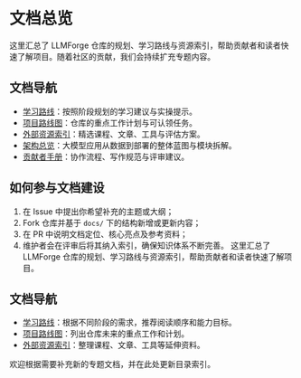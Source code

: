 # 文档总览

这里汇总了 LLMForge 仓库的规划、学习路线与资源索引，帮助贡献者和读者快速了解项目。随着社区的贡献，我们会持续扩充专题内容。

## 文档导航

- [学习路线](learning-path.md)：按照阶段规划的学习建议与实操提示。
- [项目路线图](roadmap.md)：仓库的重点工作计划与可认领任务。
- [外部资源索引](resources.md)：精选课程、文章、工具与评估方案。
- [架构总览](architecture-overview.md)：大模型应用从数据到部署的整体蓝图与模块拆解。
- [贡献者手册](contributor-handbook.md)：协作流程、写作规范与评审建议。

## 如何参与文档建设

1. 在 Issue 中提出你希望补充的主题或大纲；
2. Fork 仓库并基于 `docs/` 下的结构新增或更新内容；
3. 在 PR 中说明文档定位、核心亮点及参考资料；
4. 维护者会在评审后将其纳入索引，确保知识体系不断完善。
这里汇总了 LLMForge 仓库的规划、学习路线与资源索引，帮助贡献者和读者快速了解项目。

## 文档导航

- [学习路线](learning-path.md)：根据不同阶段的需求，推荐阅读顺序和能力目标。
- [项目路线图](roadmap.md)：列出仓库未来的重点工作和计划。
- [外部资源索引](resources.md)：整理课程、文章、工具等延伸资料。

欢迎根据需要补充新的专题文档，并在此处更新目录索引。
